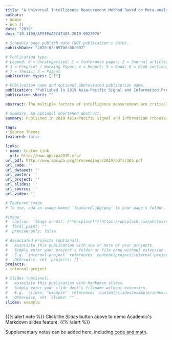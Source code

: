 ```yaml
---
title: "A Universal Intelligence Measurement Method Based on Meta-analysis"
authors:
- admin
- Wen Ji
date: "2019"
doi: "10.1109/APSIPAASC47483.2019.9023076"

# Schedule page publish date (NOT publication's date).
publishDate: "2020-03-05T00:00:00Z"

# Publication type.
# Legend: 0 = Uncategorized; 1 = Conference paper; 2 = Journal article;
# 3 = Preprint / Working Paper; 4 = Report; 5 = Book; 6 = Book section;
# 7 = Thesis; 8 = Patent
publication_types: ["1"]

# Publication name and optional abbreviated publication name.
publication: "Published In 2019 Asia-Pacific Signal and Information Processing Association Annual Summit and Conference (APSIPA ASC). IEEE, 2019: 493-498."
publication_short: ""

abstract: The multiple factors of intelligence measurement are critical in the intelligent science. The intelligence measurement is typically built at a model based on the multiple factors. The different digital self is generally difficult to measure due to the uncertainty among multiple factors. Effective methods for the universal intelligence measurement are therefore important to different digital-selves. In this paper, we propose a universal intelligence measurement method based on metaanalysis. Firstly, we get study data through keywords in database and delete the low-quality data. Secondly, after encoding the data, we compute the effect value by Odds ratio, Relatve risk and Risk difference. Then we test the homogeneity by Q-test and analysis the bias by funnel plots. Thirdly, we select the Fixed Effect and Random Effect as statistical model. Finally, simulation results confirm that our method can effectively solve the multiple factors of different digital self. Especially for the intelligence of human, machine, company, government and institution.

# Summary. An optional shortened abstract.
summary: Published In 2019 Asia-Pacific Signal and Information Processing Association Annual Summit and Conference

tags:
- Source Themes
featured: false

links:
- name: Custom Link
  url: http://www.apsipa2019.org/
url_pdf: http://www.apsipa.org/proceedings/2019/pdfs/305.pdf
url_code: ''
url_dataset: ''
url_poster: ''
url_project: ''
url_slides: ''
url_source: ''
url_video: ''

# Featured image
# To use, add an image named `featured.jpg/png` to your page's folder. 

#image:
#  caption: 'Image credit: [**Unsplash**](https://unsplash.com/photos/s9CC2SKySJM)'
#  focal_point: ""
#  preview_only: false

# Associated Projects (optional).
#   Associate this publication with one or more of your projects.
#   Simply enter your project's folder or file name without extension.
#   E.g. `internal-project` references `content/project/internal-project/index.md`.
#   Otherwise, set `projects: []`.
projects:
- internal-project

# Slides (optional).
#   Associate this publication with Markdown slides.
#   Simply enter your slide deck's filename without extension.
#   E.g. `slides: "example"` references `content/slides/example/index.md`.
#   Otherwise, set `slides: ""`.
slides: example
---
```


{{% alert note %}}
Click the *Slides* button above to demo Academic's Markdown slides feature.
{{% /alert %}}

Supplementary notes can be added here, including [code and math](https://sourcethemes.com/academic/docs/writing-markdown-latex/).
